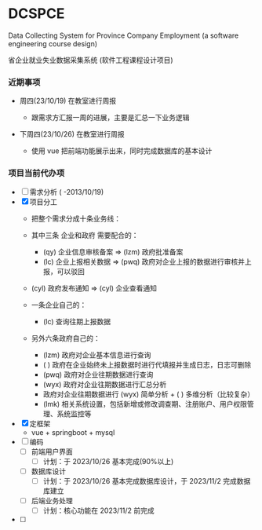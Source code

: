 # DCSPCE
Data Collecting System for Province Company Employment (a software engineering course design)

省企业就业失业数据采集系统 (软件工程课程设计项目)

### 近期事项
+ 周四(23/10/19) 在教室进行周报
    + 跟需求方汇报一周的进展，主要是汇总一下业务逻辑

+ 下周四(23/10/26) 在教室进行周报
    + 使用 vue 把前端功能展示出来，同时完成数据库的基本设计



### 项目当前代办项
+ [ ] 需求分析 ( -2013/10/19)
+ [x] 项目分工
    - 把整个需求分成十条业务线：
    - 其中三条 企业和政府 需要配合的：
        - (qy) 企业信息审核备案 => (lzm) 政府批准备案
        - (lc) 企业上报相关数据 => (pwq) 政府对企业上报的数据进行审核并上报，可以驳回
    - (cyl) 政府发布通知 => (cyl) 企业查看通知

    - 一条企业自己的：
        - (lc) 查询往期上报数据

    - 另外六条政府自己的：
        - (lzm) 政府对企业基本信息进行查询
        - ( ) 政府在企业始终未上报数据时进行代填报并生成日志，日志可删除
        - (pwq) 政府对企业往期数据进行查询
        - (wyx) 政府对企业往期数据进行汇总分析
        - 政府对企业往期数据进行 (wyx) 简单分析 + ( ) 多维分析（比较复杂）
        - (lmk) 相关系统设置，包括新增或修改调查期、注册账户、用户权限管理、系统监控等
+ [x] 定框架
    + vue + springboot + mysql
+ [ ] 编码
    + [ ] 前端用户界面 
        + [ ] 计划：于 2023/10/26 基本完成(90%以上)
    + [ ] 数据库设计 
        + [ ] 计划：于 2023/10/26 基本完成数据库设计，于 2023/11/2 完成数据库建立
    + [ ] 后端业务处理
        + [ ] 计划：核心功能在 2023/11/2 前完成
+ [ ] 